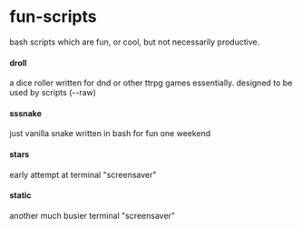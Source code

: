 # fun-scripts
bash scripts which are fun, or cool, but not necessarily productive.


#### droll
  a dice roller written for dnd or other ttrpg games essentially. designed to be used by scripts (--raw)
#### sssnake
  just vanilla snake written in bash for fun one weekend
  
#### stars 
  early attempt at terminal "screensaver"
  
#### static
  another much busier terminal "screensaver"
